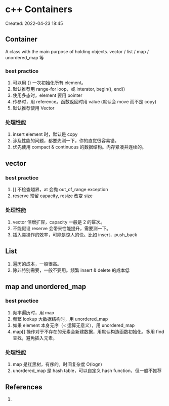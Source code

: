 # c++ Containers

Created: 2022-04-23 18:45

## Container

A class with the main purpose of holding objects. vector / list / map / unordered_map 等

### best practice

1. 可以用 {} 一次初始化所有 element。
2. 默认推荐用 range-for loop，或 interator, begin(), end() 
3. 使用多态时，element 要用 pointer
4. 传参时，用 reference。函数返回时用 value (默认会 move 而不是 copy)
5. 默认推荐使用 Vector

### 处理性能

1. insert element 时，默认是 copy
2. 涉及性能的问题，都要先测一下，你的直觉很容易错。
3. 优先使用 compact & continuous 的数据结构。内存紧凑并连续的。

## vector

### best practice

1. [] 不检查越界，at 会抛 out_of_range exception
2. reserve 预留 capacity, resize 改变 size

### 处理性能

1. vector 倍增扩容，capacity 一般是 2 的幂次。
2. 不能假设 reserve 会带来性能提升，需要测一下。
3. 插入类操作的效率，可能是惊人的快。比如 insert，push_back

## List

1. 遍历的成本，一般很高。
2. 除非特别需要，一般不要用。频繁 insert & delete 的成本低

## map and unordered_map

### best practice

1. 频率遍历时，用 map
2. 频繁 lookup 大数据结构时，用 unordered_map
3. 如果 element 本身无序（< 运算无意义），用  unordered_map
4. map[] 操作对于不存在的元素会新建数据，用默认构造函数初始化。多用 find 查找，避免插入元素。


### 处理性能

1. map 是红黑树，有序的。时间复杂度 O(logn)
2. unordered_map 是 hash table，可以自定义 hash function，但一般不推荐


## References

1.
